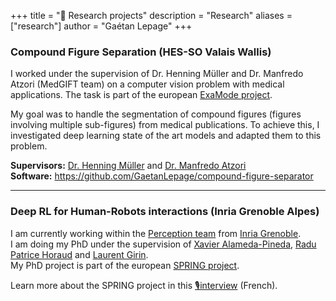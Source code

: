+++
title = "🔬 Research projects"
description = "Research"
aliases = ["research"]
author = "Gaétan Lepage"
+++

### Compound Figure Separation (HES-SO Valais Wallis)



I worked under the supervision of Dr. Henning Müller and Dr. Manfredo Atzori (MedGIFT team) on a computer vision problem with medical applications.
The task is part of the european [ExaMode project](https://www.examode.eu/).

<!--TODO: add photo-->

My goal was to handle the segmentation of compound figures (figures involving multiple sub-figures) from medical publications.
To achieve this, I investigated deep learning state of the art models and adapted them to this problem.

**Supervisors:** [Dr. Henning Müller](http://medgift.hevs.ch/wordpress/team/henning-mueller/) and [Dr. Manfredo Atzori](http://medgift.hevs.ch/wordpress/team/manfredo-atzori/)\
**Software:** https://github.com/GaetanLepage/compound-figure-separator

___

### Deep RL for Human-Robots interactions (Inria Grenoble Alpes)

I am currently working within the [Perception team](https://team.inria.fr/perception/) from [Inria Grenoble](https://www.inria.fr/en/centre-inria-grenoble-rhone-alpes).\
I am doing my PhD under the supervision of [Xavier Alameda-Pineda](http://xavirema.eu/), [Radu Patrice Horaud](https://team.inria.fr/perception/team-members/radu-patrice-horaud/) and [Laurent Girin](http://www.gipsa-lab.grenoble-inp.fr/~laurent.girin/).\
My PhD project is part of the european [SPRING project](https://spring-h2020.eu/).

Learn more about the SPRING project in this [🎙️interview](https://www.francebleu.fr/emissions/la-carte-blanche-a/isere/carte-blanche-iseroise-a-pauline-tardy-galliard-vers-un-veritable-robot-social) (French).

